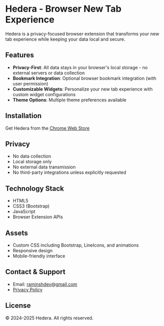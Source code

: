 # Hedera - Browser New Tab Experience

Hedera is a privacy-focused browser extension that transforms your new tab experience while keeping your data local and secure.

## Features

- **Privacy-First**: All data stays in your browser's local storage - no external servers or data collection
- **Bookmark Integration**: Optional browser bookmark integration (with user permission)
- **Customizable Widgets**: Personalize your new tab experience with custom widget configurations
- **Theme Options**: Multiple theme preferences available

## Installation

Get Hedera from the [Chrome Web Store](https://chromewebstore.google.com/detail/hedera/dmilkooheefgfejemmpaoolglioodpia)

## Privacy

- No data collection
- Local storage only
- No external data transmission
- No third-party integrations unless explicitly requested

## Technology Stack

- HTML5
- CSS3 (Bootstrap)
- JavaScript
- Browser Extension APIs

## Assets

- Custom CSS including Bootstrap, LineIcons, and animations
- Responsive design
- Mobile-friendly interface

## Contact & Support

- Email: raminshdev@gmail.com
- [Privacy Policy](policy.html)

## License

© 2024-2025 Hedera. All rights reserved.
